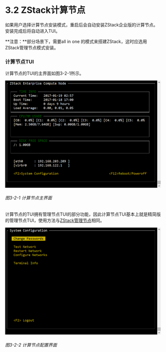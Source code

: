 # 3.2 ZStack计算节点

如果用户选择计算节点安装模式，重启后会自动安装ZStack企业版的计算节点。安装完成后将自动进入TUI。

**注意：**部分场景下，需要all in one 的模式来搭建ZStack，这时应选用ZStack管理节点模式安装。

### 计算节点TUI

计算节点的TUI的主界面如图3-2-1所示。

![png](../images/3-2-1.png "图3-2-1 计算节点主界面")
###### 图3-2-1 计算节点主界面

计算节点的TUI拥有管理节点TUI的部分功能，因此计算节点TUI基本上就是精简版的管理节点TUI，使用方法与[ZStack管理节点](/install/mn-node.md)相同。

![png](../images/3-2-2.png "图3-2-2 计算节点配置界面")
###### 图3-2-2 计算节点配置界面
















